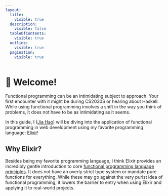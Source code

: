 ```yaml
---
layout:
  title:
    visible: true
  description:
    visible: false
  tableOfContents:
    visible: true
  outline:
    visible: true
  pagination:
    visible: true
---
```


# 🐥 Welcome!

Functional programming can be an intimidating subject to approach. Your first encounter with it might be during CS2030S or hearing about Haskell. While using functional programming involves a shift in the way you think of problems, it does not have to be as intimidating as it seems.

In this guide, I ([Jia Hao](https://woojiahao.com/)) will be diving into the application of functional programming in web development using my favorite programming language: [Elixir](https://elixir-lang.org/)!

## Why Elixir?

Besides being my favorite programming language, I think Elixir provides an incredibly gentle introduction to core [functional programming language principles](why-functional-programming.md#what-makes-functional-programming-amazing). It does not have an overly strict type system or mandate pure functions for everything. While these may go against the very purist idea of functional programming, it lowers the barrier to entry when using Elixir and applying it to real-world projects.
